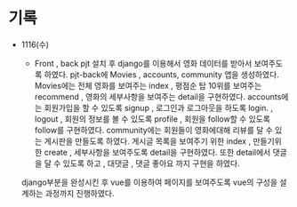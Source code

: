

# 기록


- 1116(수)
    - Front , back pjt 설치 후 django를 이용해서 영화 데이터를 받아서 보여주도록 하였다.
    pjt-back에 Movies , accounts, community 앱을 생성하였다.
    Movies에는 전체 영화를 보여주는 index , 평점순 탑 10위를 보여주는 recommend , 영화의 세부사항을 보여주는 detail을 구현하였다.
    accounts에는 회원가입을 할 수 있도록 signup , 로그인과 로그아웃을 하도록 login. , logout , 회원의 정보를 볼 수 있도록 profile , 회원을 follow할 수 있도록 follow를 구현하였다.
    community에는 회원들이 영화에대해 리뷰를 달 수 있는 게시판을 만들도록 하였다.
    게시글 목록을 보여주기 위한 index , 만들기위한 create , 세부사항을 보여주도록 detail을 구현하였다. 또한 detail에서 댓글을 달 수 있도록 하고 , 대댓글 , 댓글 좋아요 까지 구현을 하였다.

    django부분을 완성시킨 후 vue를 이용하여 페이지를 보여주도록 vue의 구성을 설계하는 과정까지 진행하였다.
